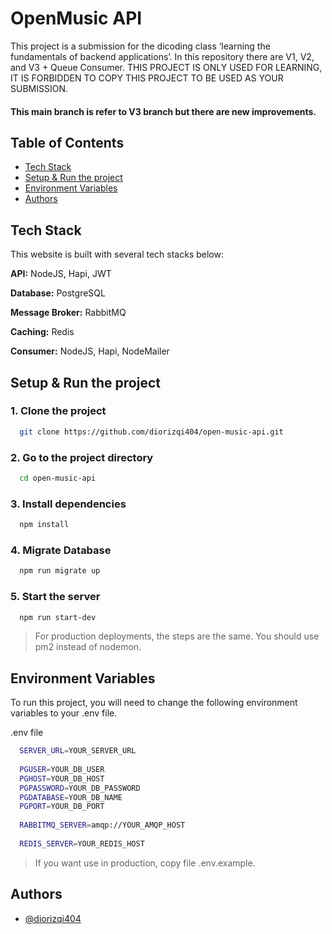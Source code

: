
# OpenMusic API

This project is a submission for the dicoding class ‘learning the fundamentals of backend applications’. In this repository there are V1, V2, and V3 + Queue Consumer. THIS PROJECT IS ONLY USED FOR LEARNING, IT IS FORBIDDEN TO COPY THIS PROJECT TO BE USED AS YOUR SUBMISSION.

#### This main branch is refer to V3 branch but there are new improvements.

## Table of Contents
- [Tech Stack](#tech-stack)
- [Setup & Run the project](#setup--run-the-project)
- [Environment Variables](#environment-variables)
- [Authors](#authors)

## Tech Stack
This website is built with several tech stacks below:

**API:** NodeJS, Hapi, JWT

**Database:** PostgreSQL

**Message Broker:** RabbitMQ

**Caching:** Redis

**Consumer:** NodeJS, Hapi, NodeMailer


## Setup & Run the project

### 1. Clone the project

```bash
  git clone https://github.com/diorizqi404/open-music-api.git
```

### 2. Go to the project directory

```bash
  cd open-music-api
```

### 3. Install dependencies

```bash
  npm install
```

### 4. Migrate Database

```bash
  npm run migrate up
```

### 5. Start the server

```bash
  npm run start-dev
```
> For production deployments, the steps are the same. You should use pm2 instead of nodemon.

## Environment Variables

To run this project, you will need to change the following environment variables to your .env file.

.env file
```bash
  SERVER_URL=YOUR_SERVER_URL
 
  PGUSER=YOUR_DB_USER
  PGHOST=YOUR_DB_HOST
  PGPASSWORD=YOUR_DB_PASSWORD
  PGDATABASE=YOUR_DB_NAME
  PGPORT=YOUR_DB_PORT
  
  RABBITMQ_SERVER=amqp://YOUR_AMQP_HOST
  
  REDIS_SERVER=YOUR_REDIS_HOST
```

> If you want use in production, copy file .env.example.

## Authors

- [@diorizqi404](https://www.github.com/diorizqi404)
